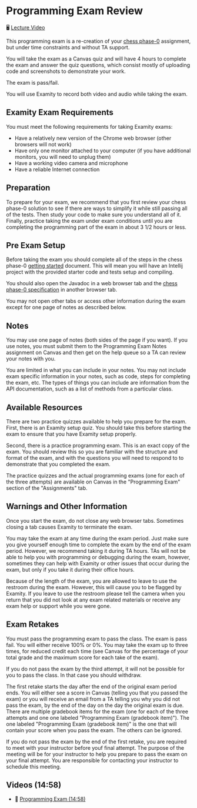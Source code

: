 # Programming Exam Review

🖥️ [Lecture Video](#videos)

This programming exam is a re-creation of your [chess phase-0](https://github.com/softwareconstruction240/softwareconstruction/blob/main/chess/0-chess-moves/chess-moves.md) assignment, but under time constraints and without TA support.

You will take the exam as a Canvas quiz and will have 4 hours to complete the exam and answer the quiz questions, which consist mostly of uploading code and screenshots to demonstrate your work.

The exam is pass/fail.

You will use Examity to record both video and audio while taking the exam.

## Examity Exam Requirements
You must meet the following requirements for taking Examity exams:

- Have a relatively new version of the Chrome web browser (other browsers will not work)
- Have only one monitor attached to your computer (if you have additional monitors, you will need to unplug them)
- Have a working video camera and microphone
- Have a reliable Internet connection

## Preparation
To prepare for your exam, we recommend that you first review your chess phase-0 solution to see if there are ways to simplify it while still passing all of the tests. Then study your code to make sure you understand all of it. Finally, practice taking the exam under exam conditions until you are completing the programming part of the exam in about 3 1/2 hours or less.

## Pre Exam Setup
Before taking the exam you should complete all of the steps in the chess phase-0 [getting started](https://github.com/softwareconstruction240/softwareconstruction/blob/main/chess/0-chess-moves/getting-started.md) document. This will mean you will have an Intellij project with the provided starter code and tests setup and compiling.

You should also open the Javadoc in a web browser tab and the [chess phase-0 specification](https://github.com/softwareconstruction240/softwareconstruction/blob/main/chess/0-chess-moves/chess-moves.md) in another browser tab.

You may not open other tabs or access other information during the exam except for one page of notes as described below.

## Notes
You may use one page of notes (both sides of the page if you want). If you use notes, you must submit them to the Programming Exam Notes assignment on Canvas and then get on the help queue so a TA can review your notes with you.

You are limited in what you can include in your notes. You may not include exam specific information in your notes, such as code, steps for completing the exam, etc. The types of things you can include are information from the API documentation, such as a list of methods from a particular class.

## Available Resources
There are two practice quizzes available to help you prepare for the exam. First, there is an Examity setup quiz. You should take this before starting the exam to ensure that you have Examity setup properly.

Second, there is a practice programming exam. This is an exact copy of the exam. You should review this so you are familiar with the structure and format of the exam, and with the questions you will need to respond to to demonstrate that you completed the exam.

The practice quizzes and the actual programming exams (one for each of the three attempts) are available on Canvas in the "Programming Exam" section of the "Assignments" tab.

## Warnings and Other Information
Once you start the exam, do not close any web browser tabs. Sometimes closing a tab causes Examity to terminate the exam.

You may take the exam at any time during the exam period. Just make sure you give yourself enough time to complete the exam by the end of the exam period. However, we recommend taking it during TA hours. TAs will not be able to help you with programming or debugging during the exam, however, sometimes they can help with Examity or other issues that occur during the exam, but only if you take it during their office hours.

Because of the length of the exam, you are allowed to leave to use the restroom during the exam. However, this will cause you to be flagged by Examity. If you leave to use the restroom please tell the camera when you return that you did not look at any exam related materials or receive any exam help or support while you were gone.

## Exam Retakes
You must pass the programming exam to pass the class. The exam is pass fail. You will either receive 100% or 0%. You may take the exam up to three times, for reduced credit each time (see Canvas for the percentage of your total grade and the maximum score for each take of the exam).

If you do not pass the exam by the third attempt, it will not be possible for you to pass the class. In that case you should withdraw.

The first retake starts the day after the end of the original exam period ends. You will either see a score in Canvas (telling you that you passed the exam) or you will receive an email from a TA telling you why you did not pass the exam, by the end of the day on the day the original exam is due. There are multiple gradebook items for the exam (one for each of the three attempts and one one labeled "Programming Exam (gradebook item)"). The one labeled "Programming Exam (gradebook item)" is the one that will contain your score when you pass the exam. The others can be ignored.

If you do not pass the exam by the end of the first retake, you are required to meet with your instructor before youf final attempt. The purpose of the meeting will be for your instructor to help you prepare to pass the exam on your final attempt. You are responsible for contacting your instructor to schedule this meeting.


## <a name="videos"></a>Videos (14:58)
- 🎥 [Programming Exam (14:58)](https://byu.hosted.panopto.com/Panopto/Pages/Viewer.aspx?id=e84e0cd3-0bf7-43b9-9578-b19c012838b1&start=0)

